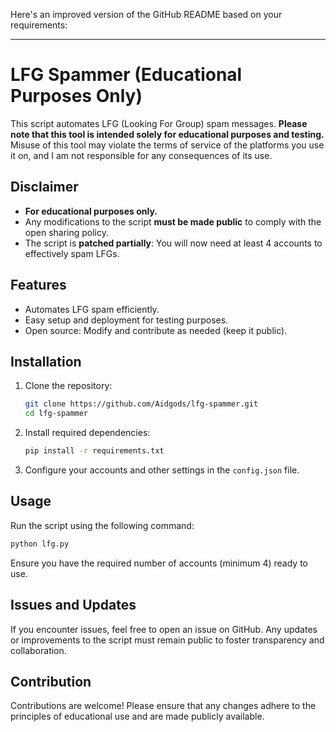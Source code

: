 Here's an improved version of the GitHub README based on your requirements:  

---

# LFG Spammer (Educational Purposes Only)

This script automates LFG (Looking For Group) spam messages. **Please note that this tool is intended solely for educational purposes and testing.** Misuse of this tool may violate the terms of service of the platforms you use it on, and I am not responsible for any consequences of its use.  

## Disclaimer  
- **For educational purposes only.**  
- Any modifications to the script **must be made public** to comply with the open sharing policy.  
- The script is **patched partially**: You will now need at least 4 accounts to effectively spam LFGs.  

## Features  
- Automates LFG spam efficiently.  
- Easy setup and deployment for testing purposes.  
- Open source: Modify and contribute as needed (keep it public).  

## Installation  
1. Clone the repository:  
   ```bash  
   git clone https://github.com/Aidgods/lfg-spammer.git  
   cd lfg-spammer  
   ```  

2. Install required dependencies:  
   ```bash  
   pip install -r requirements.txt  
   ```  

3. Configure your accounts and other settings in the `config.json` file.  

## Usage  
Run the script using the following command:  
```bash  
python lfg.py  
```  

Ensure you have the required number of accounts (minimum 4) ready to use.  

## Issues and Updates  
If you encounter issues, feel free to open an issue on GitHub. Any updates or improvements to the script must remain public to foster transparency and collaboration.  

## Contribution  
Contributions are welcome! Please ensure that any changes adhere to the principles of educational use and are made publicly available.  



